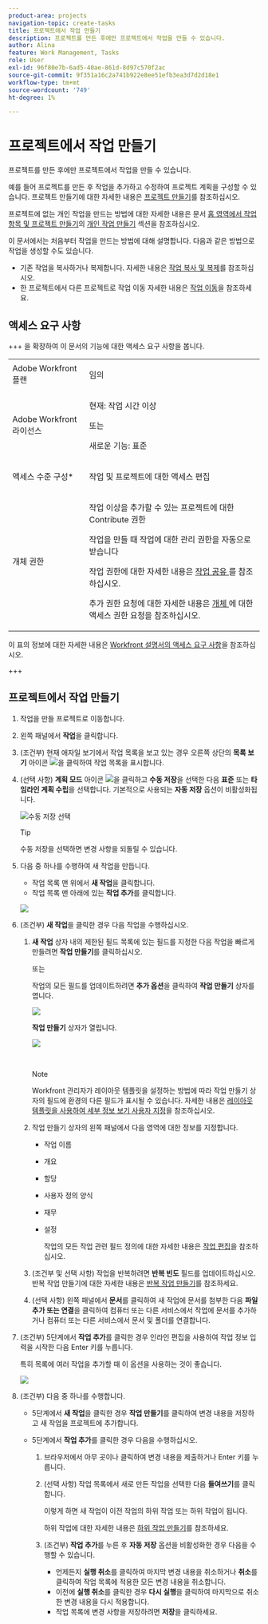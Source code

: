 ```yaml
---
product-area: projects
navigation-topic: create-tasks
title: 프로젝트에서 작업 만들기
description: 프로젝트를 만든 후에만 프로젝트에서 작업을 만들 수 있습니다.
author: Alina
feature: Work Management, Tasks
role: User
exl-id: 96f80e7b-6ad5-40ae-861d-8d97c570f2ac
source-git-commit: 9f351a16c2a741b922e8ee51efb3ea3d7d2d18e1
workflow-type: tm+mt
source-wordcount: '749'
ht-degree: 1%

---
```


# 프로젝트에서 작업 만들기

<!-- Audited: 1/2024 -->

프로젝트를 만든 후에만 프로젝트에서 작업을 만들 수 있습니다.

예를 들어 프로젝트를 만든 후 작업을 추가하고 수정하여 프로젝트 계획을 구성할 수 있습니다. 프로젝트 만들기에 대한 자세한 내용은 [프로젝트 만들기](../../../manage-work/projects/create-projects/create-project.md)를 참조하십시오.

프로젝트에 없는 개인 작업을 만드는 방법에 대한 자세한 내용은 문서 [홈 영역에서 작업 항목 및 프로젝트 만들기](../../../workfront-basics/using-home/using-the-home-area/create-work-items-in-home.md)의 [개인 작업 만들기](../../../workfront-basics/using-home/using-the-home-area/create-work-items-in-home.md#create-a-personal-task) 섹션을 참조하십시오.

이 문서에서는 처음부터 작업을 만드는 방법에 대해 설명합니다. 다음과 같은 방법으로 작업을 생성할 수도 있습니다.

* 기존 작업을 복사하거나 복제합니다. 자세한 내용은 [작업 복사 및 복제](../../../manage-work/tasks/manage-tasks/copy-and-duplicate-tasks.md)를 참조하십시오.
* 한 프로젝트에서 다른 프로젝트로 작업 이동 자세한 내용은 [작업 이동](../../../manage-work/tasks/manage-tasks/move-tasks.md)을 참조하세요.

## 액세스 요구 사항

+++ 을 확장하여 이 문서의 기능에 대한 액세스 요구 사항을 봅니다.

<table style="table-layout:auto"> 
 <col> 
 <col> 
 <tbody> 
  <tr> 
   <td role="rowheader">Adobe Workfront 플랜</td> 
   <td> <p>임의</p> </td> 
  </tr> 
  <tr> 
   <td role="rowheader"> <p role="rowheader">Adobe Workfront 라이선스</p> </td> 
   <td><p>현재: 작업 시간 이상</p> 
   또는
   <p>새로운 기능: 표준</p> </td> 
  </tr> 
  <tr> 
   <td role="rowheader">액세스 수준 구성*</td> 
   <td> <p>작업 및 프로젝트에 대한 액세스 편집</p></td> 
  </tr> 
  <tr> 
   <td role="rowheader">개체 권한</td> 
   <td> <p>작업 이상을 추가할 수 있는 프로젝트에 대한 Contribute 권한</p> <p>작업을 만들 때 작업에 대한 관리 권한을 자동으로 받습니다</p> <p> 작업 권한에 대한 자세한 내용은 <a href="../../../workfront-basics/grant-and-request-access-to-objects/share-a-task.md" class="MCXref xref">작업 공유 </a>를 참조하십시오. </p> <p>추가 권한 요청에 대한 자세한 내용은 <a href="../../../workfront-basics/grant-and-request-access-to-objects/request-access.md" class="MCXref xref">개체 </a>에 대한 액세스 권한 요청을 참조하십시오.</p> </td> 
  </tr> 
 </tbody> 
</table>

이 표의 정보에 대한 자세한 내용은 [Workfront 설명서의 액세스 요구 사항](/help/quicksilver/administration-and-setup/add-users/access-levels-and-object-permissions/access-level-requirements-in-documentation.md)을 참조하십시오.

+++

## 프로젝트에서 작업 만들기

1. 작업을 만들 프로젝트로 이동합니다.
1. 왼쪽 패널에서 **작업**&#x200B;을 클릭합니다.
1. (조건부) 현재 애자일 보기에서 작업 목록을 보고 있는 경우 오른쪽 상단의 **목록 보기** 아이콘 ![](assets/list-view-in-agile-view-for-tasks.png)을 클릭하여 작업 목록을 표시합니다.
1. (선택 사항) **계획 모드** 아이콘 ![](assets/nwe-plan-mode-icon-task-list.png)을 클릭하고 **수동 저장**&#x200B;을 선택한 다음 **표준** 또는 **타임라인 계획 수립**&#x200B;을 선택합니다. 기본적으로 사용되는 **자동 저장** 옵션이 비활성화됩니다.

   ![수동 저장 선택](assets/manual-save-option.png)

   >[!TIP]
   >
   >수동 저장을 선택하면 변경 사항을 되돌릴 수 있습니다.

1. 다음 중 하나를 수행하여 새 작업을 만듭니다.

   * 작업 목록 맨 위에서 **새 작업**&#x200B;을 클릭합니다.
   * 작업 목록 맨 아래에 있는 **작업 추가**&#x200B;를 클릭합니다.

   ![](assets/qs-new-task-or-add-task-buttons-in-list-highlighted-350x242.png)

1. (조건부) **새 작업**&#x200B;을 클릭한 경우 다음 작업을 수행하십시오.

   1. **새 작업** 상자 내의 제한된 필드 목록에 있는 필드를 지정한 다음 작업을 빠르게 만들려면 **작업 만들기**&#x200B;를 클릭하십시오.

      또는

      작업의 모든 필드를 업데이트하려면 **추가 옵션**&#x200B;을 클릭하여 **작업 만들기** 상자를 엽니다.

      ![](assets/nwe-create-task-small-screen-350x272.png)

      **작업 만들기** 상자가 열립니다.

      ![](assets/create-task-larger-box-nwe-350x244.png)

       

      >[!NOTE]
      >
      >Workfront 관리자가 레이아웃 템플릿을 설정하는 방법에 따라 작업 만들기 상자의 필드에 환경의 다른 필드가 표시될 수 있습니다. 자세한 내용은 [레이아웃 템플릿을 사용하여 세부 정보 보기 사용자 지정](../../../administration-and-setup/customize-workfront/use-layout-templates/customize-details-view-layout-template.md)을 참조하십시오.

   1. 작업 만들기 상자의 왼쪽 패널에서 다음 영역에 대한 정보를 지정합니다.

      * 작업 이름
      * 개요
      * 할당
      * 사용자 정의 양식
      * 재무
      * 설정

        작업의 모든 작업 관련 필드 정의에 대한 자세한 내용은 [작업 편집](../../../manage-work/tasks/manage-tasks/edit-tasks.md)을 참조하십시오.

   1. (조건부 및 선택 사항) 작업을 반복하려면 **반복 빈도** 필드를 업데이트하십시오. 반복 작업 만들기에 대한 자세한 내용은 [반복 작업 만들기](../../../manage-work/tasks/create-tasks/create-recurring-tasks.md)를 참조하세요.
   1. (선택 사항) 왼쪽 패널에서 **문서**&#x200B;를 클릭하여 새 작업에 문서를 첨부한 다음 **파일 추가 또는 연결**&#x200B;을 클릭하여 컴퓨터 또는 다른 서비스에서 작업에 문서를 추가하거나 컴퓨터 또는 다른 서비스에서 문서 및 폴더를 연결합니다.

1. (조건부) 5단계에서 **작업 추가**&#x200B;를 클릭한 경우 인라인 편집을 사용하여 작업 정보 입력을 시작한 다음 Enter 키를 누릅니다.

   <!--
   <p data-mc-conditions="QuicksilverOrClassic.Draft mode">(NOTE: ensure this stays accurate)</p>
   -->

   특히 목록에 여러 작업을 추가할 때 이 옵션을 사용하는 것이 좋습니다.

   ![](assets/add-more-tasks-inline.png)

1. (조건부) 다음 중 하나를 수행합니다.

   * 5단계에서 **새 작업**&#x200B;을 클릭한 경우 **작업 만들기**&#x200B;를 클릭하여 변경 내용을 저장하고 새 작업을 프로젝트에 추가합니다.

     <!--   
     <p data-mc-conditions="QuicksilverOrClassic.Draft mode">(NOTE: is this step still right?)</p>   
     -->

   * 5단계에서 **작업 추가**&#x200B;를 클릭한 경우 다음을 수행하십시오.

     <!--   
     <p data-mc-conditions="QuicksilverOrClassic.Draft mode">(NOTE: is this step still right?) </p>   
     -->

      1. 브라우저에서 아무 곳이나 클릭하여 변경 내용을 제출하거나 Enter 키를 누릅니다.
      1. (선택 사항) 작업 목록에서 새로 만든 작업을 선택한 다음 **들여쓰기**&#x200B;를 클릭합니다.

         이렇게 하면 새 작업이 이전 작업의 하위 작업 또는 하위 작업이 됩니다.

         하위 작업에 대한 자세한 내용은 [하위 작업 만들기](/help/quicksilver/manage-work/tasks/create-tasks/create-subtasks.md)를 참조하세요.

      1. (조건부) **작업 추가**&#x200B;를 누른 후 **자동 저장** 옵션을 비활성화한 경우 다음을 수행할 수 있습니다.

         * 언제든지 **실행 취소**&#x200B;를 클릭하여 마지막 변경 내용을 취소하거나 **취소**&#x200B;를 클릭하여 작업 목록에 적용한 모든 변경 내용을 취소합니다.
         * 이전에 **실행 취소**&#x200B;를 클릭한 경우 **다시 실행**&#x200B;을 클릭하여 마지막으로 취소한 변경 내용을 다시 적용합니다.
         * 작업 목록에 변경 사항을 저장하려면 **저장**&#x200B;을 클릭하세요.
